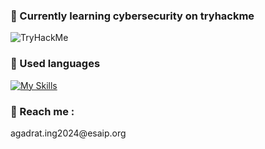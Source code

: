 <h3>🌱 Currently learning cybersecurity on tryhackme</h3>
<img src="https://tryhackme-badges.s3.amazonaws.com/nanou123654.png" alt="TryHackMe">


<h3>💬 Used languages</h3>

[![My Skills](https://skillicons.dev/icons?i=c,html,css,linux,mysql)](https://skillicons.dev)


<h3>📧 Reach me :</h3>
<p>agadrat.ing2024@esaip.org</p>



